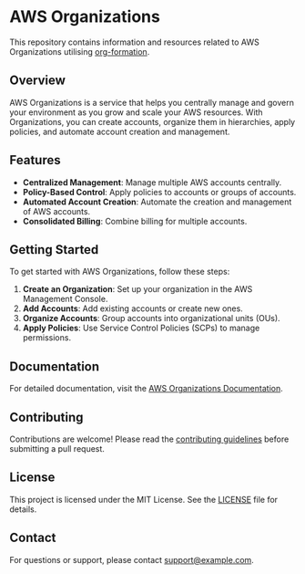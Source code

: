 # AWS Organizations

This repository contains information and resources related to AWS Organizations utilising [org-formation](https://github.com/org-formation/org-formation-cli).

## Overview

AWS Organizations is a service that helps you centrally manage and govern your environment as you grow and scale your AWS resources. With Organizations, you can create accounts, organize them in hierarchies, apply policies, and automate account creation and management.

## Features

- **Centralized Management**: Manage multiple AWS accounts centrally.
- **Policy-Based Control**: Apply policies to accounts or groups of accounts.
- **Automated Account Creation**: Automate the creation and management of AWS accounts.
- **Consolidated Billing**: Combine billing for multiple accounts.

## Getting Started

To get started with AWS Organizations, follow these steps:

1. **Create an Organization**: Set up your organization in the AWS Management Console.
2. **Add Accounts**: Add existing accounts or create new ones.
3. **Organize Accounts**: Group accounts into organizational units (OUs).
4. **Apply Policies**: Use Service Control Policies (SCPs) to manage permissions.

## Documentation

For detailed documentation, visit the [AWS Organizations Documentation](https://docs.aws.amazon.com/organizations/).

## Contributing

Contributions are welcome! Please read the [contributing guidelines](CONTRIBUTING.md) before submitting a pull request.

## License

This project is licensed under the MIT License. See the [LICENSE](LICENSE) file for details.

## Contact

For questions or support, please contact [support@example.com](mailto:support@example.com).
